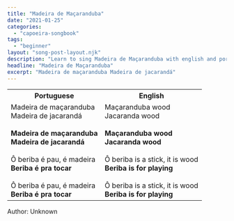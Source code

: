 ```yaml
---
title: "Madeira de Maçaranduba"
date: "2021-01-25"
categories: 
  - "capoeira-songbook"
tags: 
  - "beginner"
layout: "song-post-layout.njk"
description: "Learn to sing Madeira de Maçaranduba with english and portuguese translations along with a video to help you learn."
headline: "Madeira de Maçaranduba"
excerpt: "Madeira de maçaranduba Madeira de jacarandá"
---
```


<table class="capoeira-table">
    <tr class="header-row">
        <th>Portuguese</th>
        <th>English</th>
    </tr>
    <tr>
        <td>
            Madeira de maçaranduba<br>
            Madeira de jacarandá<br><br>
            <strong>Madeira de maçaranduba<br>
            Madeira de jacarandá</strong><br><br>
            Ô beriba é pau, é madeira<br>
            <strong>Beriba é pra tocar</strong><br><br>
            Ô beriba é pau, é madeira<br>
            <strong>Beriba é pra tocar</strong>
        </td>
        <td>
            Maçaranduba wood<br>
            Jacaranda wood<br><br>
            <strong>Maçaranduba wood<br>
            Jacaranda wood</strong><br><br>
            Ô beriba is a stick, it is wood<br>
            <strong>Beriba is for playing</strong><br><br>
            Ô beriba is a stick, it is wood<br>
            <strong>Beriba is for playing</strong>
        </td>
    </tr>
</table>

<figcaption>

Author: Unknown

</figcaption>